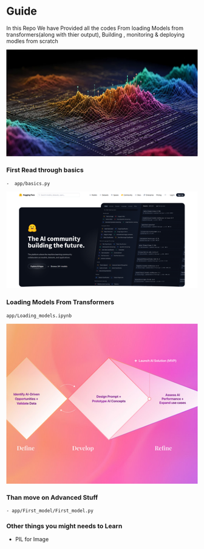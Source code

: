 # Guide 
In this Repo We have Provided all the codes From loading Models from transformers(along with thier output), Building , monitoring & deploying modles from scratch

![Hugging-face](utils/Third.png)


### First Read through basics 
```
-  app/basics.py
```

![Hugging-face](utils/second.png)
### Loading Models From Transformers 
```
app/Loading_models.ipynb
```


![Baiscs](utils/First.jpg)
### Than move on Advanced Stuff
```
- app/First_model/First_model.py
```

### Other things you might needs to Learn
- PIL for Image
